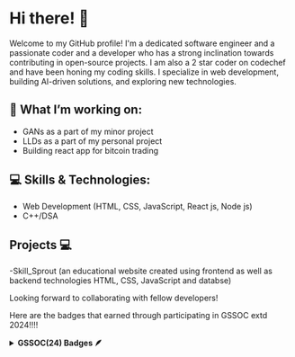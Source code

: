 
# Hi there! 👋

Welcome to my GitHub profile! I'm a dedicated software engineer and a passionate coder and a developer who has a strong inclination towards contributing in open-source projects. I am also a 2 star coder on codechef and have been honing my coding skills. I specialize in web development, building AI-driven solutions, and exploring new technologies. 

## 🚀 What I’m working on:
- GANs as a part of my minor project
- LLDs as a part of my personal project
- Building react app for bitcoin trading

## 💻 Skills & Technologies:
- Web Development (HTML, CSS, JavaScript, React js, Node js)
- C++/DSA

## Projects 💻
-Skill_Sprout (an educational website created using frontend as well as backend technologies HTML, CSS, JavaScript and databse)

Looking forward to collaborating with fellow developers!


Here are the badges that earned through participating in GSSOC extd 2024!!!!

  <details>	
 <summary><b>GSSOC(24) Badges 🪶</b></summary><br>
<div style='display:flex; align-items:center; gap: 10px;' align='center'>
  <a href="https://gssoc.girlscript.tech/leaderboard">
<img src="https://raw.githubusercontent.com/GSSoC24/Postman-Challenge/main/docs/assets/Postman%20White.png" width="100px" height="100px" />
<img src="https://raw.githubusercontent.com/GSSoC24/Hack-Web3Conf/refs/heads/main/assets/Hack-Web3Conf%202024%20Badge%20(2).png" width="100px" height="100px" />
  <img src="https://raw.githubusercontent.com/GSSoC24/Postman-Challenge/main/docs/assets/1.png" width="100px" height="100px" />
  <img src="https://raw.githubusercontent.com/GSSoC24/Postman-Challenge/main/docs/assets/2.png" width="100px" height="100px" />
  <img src="https://raw.githubusercontent.com/GSSoC24/Postman-Challenge/main/docs/assets/3.png" width="100px" height="100px" />
  <img src="https://raw.githubusercontent.com/GSSoC24/Postman-Challenge/main/docs/assets/4.png" width="100px" height="100px" />
  <img src="https://raw.githubusercontent.com/GSSoC24/Postman-Challenge/main/docs/assets/5.png" width="100px" height="100px" />

 
</a>
</div>
</details>
<!--   <a href="https://gssoc.girlscript.tech/leaderboard"> -->
<!-- <img src="https://raw.githubusercontent.com/GSSoC24/Postman-Challenge/main/docs/assets/Postman%20White.png" width="100px" height="100px" /> -->
<!--   <img src="https://raw.githubusercontent.com/GSSoC24/Postman-Challenge/main/docs/assets/1.png" width="100px" height="100px" /> -->
<!--   <img src="https://raw.githubusercontent.com/GSSoC24/Postman-Challenge/main/docs/assets/2.png" width="100px" height="100px" /> -->
<!--   <img src="https://raw.githubusercontent.com/GSSoC24/Postman-Challenge/main/docs/assets/3.png" width="100px" height="100px" /> -->
<!--   <img src="https://raw.githubusercontent.com/GSSoC24/Postman-Challenge/main/docs/assets/4.png" width="100px" height="100px" /> -->
<!--   <img src="https://raw.githubusercontent.com/GSSoC24/Postman-Challenge/main/docs/assets/5.png" width="100px" height="100px" /> -->
<!--   <img src="https://raw.githubusercontent.com/GSSoC24/Postman-Challenge/main/docs/assets/6.png" width="105px" height="105px" />
  <img src="https://raw.githubusercontent.com/GSSoC24/Postman-Challenge/main/docs/assets/7.png" width="100px" height="100px" /> -->
<!--   <img src="https://raw.githubusercontent.com/GSSoC24/Postman-Challenge/main/docs/assets/8.png" width="100px" height="100px" />
  <img src="https://raw.githubusercontent.com/GSSoC24/Contributor/refs/heads/main/assets/Code%20Luminary.png" width="105px" height="105px" />
  <img src="https://raw.githubusercontent.com/GSSoC24/Contributor/refs/heads/main/assets/Git%20Explorer.png" width="100px" height="100px" />
  <img src="https://raw.githubusercontent.com/GSSoC24/Contributor/refs/heads/main/assets/Pull%20Expert.png" width="100px" height="100px" /></a> -->
</div>


<!--
**piyahub/piyahub** is a ✨ _special_ ✨ repository because its `README.md` (this file) appears on your GitHub profile.

Here are some ideas to get you started:

- 🔭 I’m currently working on ...
- 🌱 I’m currently learning ...
- 👯 I’m looking to collaborate on ...
- 🤔 I’m looking for help with ...
- 💬 Ask me about ...
- 📫 How to reach me: ...
- 😄 Pronouns: ...
- ⚡ Fun fact: ...
-->
